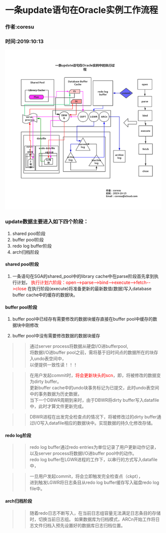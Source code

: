 # 一条update语句在Oracle实例工作流程
### 作者:coresu
### 时间:2019:10:13  



![update执行图片](./picture--update/update.jpg)


### update数据主要进入如下四个阶段：  
1. shared pool阶段 
2. buffer pool阶段
3. redo log buffer阶段
4. arch归档阶段

#### shared pool阶段
1. 一条语句在SGA的shared_pool中的library cache中在parse阶段首先拿到执行计划， 
<font color="red">执行计划六阶段：open-->parse-->bind-->execute-->fetch-->close</font>
在执行阶段(execute)将准备更新的最新数值(数据)写入database buffer cache中的缓存的数据块。

#### buffer pool阶段  
 1. buffer pool中已经存有需要修改的数据块缓存直接在buffer pool中缓存的数据块中刚修改
 
 2. buffer pool中没有需要修改数据的数据块缓存  
> 

> > 通过server process将数据从硬盘I/O进bufferpool,  
 将数据I/O进buffer pool之前，需将基于旧时间点的数据所在的块存入undo表空间中，  
以便提供一致性读！！！ 

> > 在用户发起commit时，<font color="red">将会更新块头的scn</font>，即，将被修改的数据变为dirty buffer。  
更新buffer cache中的undo块事务标记为已提交，此时undo表空间中的事务数据为历史数据，  
当下一个DBWR周期到来时，由于DBWR将dirty buffer写入datafile中，此时才算文件更新完成。

> > DBWR进程在出发完全检查点的情况下，将被修改过的dirty buffer通过I/O写入datafile相应的数据块中。实现数据的持久化修改存储。

#### redo log阶段  

> > redo log buffer通过redo entries为单位记录了用户更新动作记录，  
以及server process将数据I/O进buffer pool中的动作。  
redo log buffer在LGWR进程的工作下，以串行的方式写入datafile中，  

> >一旦用户发起commit，将会立即触发完全检查点（ckpt），  
进到触发LGWR将日志条目从redo log buffer缓存写入磁盘redo log file中。

#### arch归档阶段   
 
> > 随着redo日志不断写入，在当前日志组容量无法满足日志条目的存储时，切换当前日志组。
如果数据库为归档模式，ARCn开始工作将日志文件归档入预先设置好的数据库日志归档位置。  
